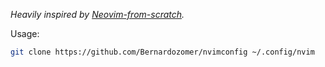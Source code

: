 *Heavily inspired by [Neovim-from-scratch](https://github.com/LunarVim/Neovim-from-scratch).*

Usage:

```bash
git clone https://github.com/Bernardozomer/nvimconfig ~/.config/nvim
```

